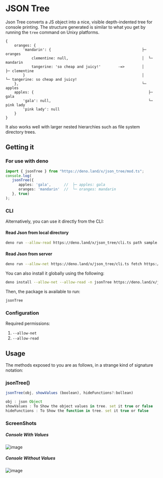 # JSON Tree 

Json Tree converts a JS object into a nice, visible depth-indented tree for console printing. The structure
generated is similar to what you get by running the ```tree``` command on Unixy platforms.

```
{
    oranges: {
        'mandarin': {                                          ├─ oranges
            clementine: null,                                  │  └─ mandarin
            tangerine: 'so cheap and juicy!'        -=>        │     ├─ clementine
        }                                                      │     └─ tangerine: so cheap and juicy!
    },                                                         └─ apples
    apples: {                                                     ├─ gala
        'gala': null,                                             └─ pink lady
        'pink lady': null
    }
}
```

It also works well with larger nested hierarchies such as file system directory trees.

Getting it
----------

### For use with deno

```ts
import { jsonTree } from "https://deno.land/x/json_tree/mod.ts";
console.log(
   jsonTree({
      apples: 'gala',      //  ├─ apples: gala
      oranges: 'mandarin'  //  └─ oranges: mandarin
   }, true)
);
```
### CLI

Alternatively, you can use it directly from the CLI:

#### Read Json from local directory
```bash
deno run --allow-read https://deno.land/x/json_tree/cli.ts path sample.json
```
#### Read Json from server
```bash
deno run --allow-net https://deno.land/x/json_tree/cli.ts fetch https://jsonplaceholder.typicode.com/users
```
You can also install it globally using the following:

```bash
deno install --allow-net --allow-read -n jsonTree https://deno.land/x/json_tree/cli.ts
```

Then, the package is available to run:

```bash
jsonTree
```

### Configuration

Required permissions:

1. `--allow-net`
2. `--allow-read`

Usage
-----

The methods exposed to you are as follows, in a strange kind of signature notation:


### jsonTree()
```js
jsonTree(obj, showValues (boolean), hideFunctions?:bollean)

obj : json Object
showValues : To Show the object values in tree. set it true or false
hideFunctions : To Show the function in tree. set it true or false
```
### ScreenShots
##### Console With Values
![image](https://raw.githubusercontent.com/satty1987/json_tree/master/screenshots/consoleWithValues.jpg)

 ##### Console Without Values
![image](https://raw.githubusercontent.com/satty1987/json_tree/master/screenshots/consoleWithoutValues.jpg)

